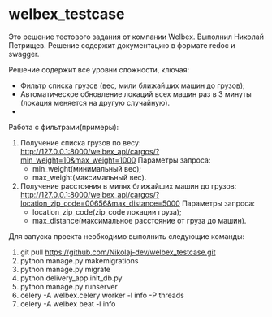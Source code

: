 # welbex_testcase
 
Это решение тестового задания от компании Welbex. Выполнил Николай Петрищев. 
Решение содержит документацию в формате redoc и swagger.

Решение содержит все уровни сложности, ключая:
 - Фильтр списка грузов (вес, мили ближайших машин до грузов);
 - Автоматическое обновление локаций всех машин раз в 3 минуты (локация меняется на другую случайную).
 - 
Работа с фильтрами(примеры):
1. Получение списка грузов по весу:
   http://127.0.0.1:8000/welbex_api/cargos/?min_weight=10&max_weight=1000
   Параметры запроса:
    - min_weight(минимальный вес);
    - max_weight(максимальный вес).
3. Получение расстояния в милях ближайших машин до грузов:
   http://127.0.0.1:8000/welbex_api/cargos/?location_zip_code=00656&max_distance=5000
   Параметры запроса:
    - location_zip_code(zip_code локации груза);
    - max_distance(максимальное расстояние от груза до машин).

Для запуска проекта необходимо выполнить следующие команды:
1. git pull https://github.com/Nikolaj-dev/welbex_testcase.git
2. python manage.py makemigrations
3. python manage.py migrate
4. python delivery_app.init_db.py
5. python manage.py runserver
6. celery -A welbex.celery worker -l info -P threads
7. celery -A welbex beat -l info
   
